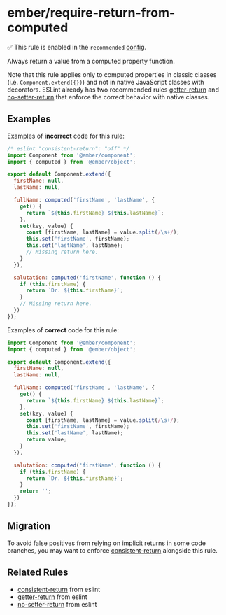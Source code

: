# ember/require-return-from-computed

✅ This rule is enabled in the `recommended` [config](https://github.com/ember-cli/eslint-plugin-ember#-configurations).

<!-- end auto-generated rule header -->

Always return a value from a computed property function.

Note that this rule applies only to computed properties in classic classes (i.e. `Component.extend({})`) and not in native JavaScript classes with decorators. ESLint already has two recommended rules [getter-return] and [no-setter-return] that enforce the correct behavior with native classes.

## Examples

Examples of **incorrect** code for this rule:

```js
/* eslint "consistent-return": "off" */
import Component from '@ember/component';
import { computed } from '@ember/object';

export default Component.extend({
  firstName: null,
  lastName: null,

  fullName: computed('firstName', 'lastName', {
    get() {
      return `${this.firstName} ${this.lastName}`;
    },
    set(key, value) {
      const [firstName, lastName] = value.split(/\s+/);
      this.set('firstName', firstName);
      this.set('lastName', lastName);
      // Missing return here.
    }
  }),

  salutation: computed('firstName', function () {
    if (this.firstName) {
      return `Dr. ${this.firstName}`;
    }
    // Missing return here.
  })
});
```

Examples of **correct** code for this rule:

```js
import Component from '@ember/component';
import { computed } from '@ember/object';

export default Component.extend({
  firstName: null,
  lastName: null,

  fullName: computed('firstName', 'lastName', {
    get() {
      return `${this.firstName} ${this.lastName}`;
    },
    set(key, value) {
      const [firstName, lastName] = value.split(/\s+/);
      this.set('firstName', firstName);
      this.set('lastName', lastName);
      return value;
    }
  }),

  salutation: computed('firstName', function () {
    if (this.firstName) {
      return `Dr. ${this.firstName}`;
    }
    return '';
  })
});
```

## Migration

To avoid false positives from relying on implicit returns in some code branches, you may want to enforce [consistent-return] alongside this rule.

## Related Rules

- [consistent-return] from eslint
- [getter-return] from eslint
- [no-setter-return] from eslint

[consistent-return]: https://eslint.org/docs/rules/consistent-return
[getter-return]: https://eslint.org/docs/rules/getter-return
[no-setter-return]: https://eslint.org/docs/rules/no-setter-return
